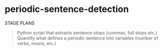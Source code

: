 # periodic-sentence-detection
STAGE PLANS
>Python script that extracts sentence stops (commas, full stops etc.)
>Quantify what defines a periodic sentence into variables (number of verbs, nouns, etc.)
